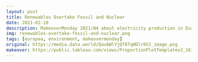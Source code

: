 ```yaml
---
layout: post
title: Renewables Overtake Fossil and Nuclear
date: 2021-02-10
description: MakeoverMonday 2021/W4 about electricity production in Europe
img: renewables-overtake-fossil-and-nuclear.png
tags: [europea, environment, makeovermonday]
original: https://media.data.world/QavAWlYjQf6TqHDlr0V1_image.png
makeover: https://public.tableau.com/views/ProportionPlotTemplatev2_16129096263160/RenewablesOvertakeFossilandNuclear?:language=en-GB&:display_count=y&:origin=viz_share_link
---
```

